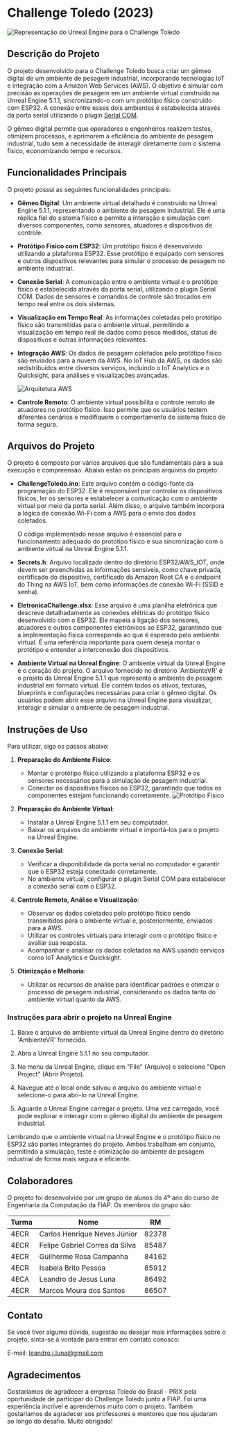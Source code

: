 # Challenge Toledo (2023)

![Representação do Unreal Engine para o Challenge Toledo](./PrototipoUnrealEngine.jpeg)

## Descrição do Projeto

O projeto desenvolvido para o Challenge Toledo busca criar um gêmeo digital de um ambiente de pesagem industrial, incorporando tecnologias IoT e integração com a Amazon Web Services (AWS). O objetivo é simular com precisão as operações de pesagem em um ambiente virtual construído na Unreal Engine 5.1.1, sincronizando-o com um protótipo físico construído com ESP32. A conexão entre esses dois ambientes é estabelecida através da porta serial utilizando o plugin [Serial COM](https://github.com/videofeedback/Unreal_Engine_SerialCOM_Plugin).

O gêmeo digital permite que operadores e engenheiros realizem testes, otimizem processos, e aprimorem a eficiência do ambiente de pesagem industrial, tudo sem a necessidade de interagir diretamente com o sistema físico, economizando tempo e recursos.

## Funcionalidades Principais

O projeto possui as seguintes funcionalidades principais:

- **Gêmeo Digital**: Um ambiente virtual detalhado é construído na Unreal Engine 5.1.1, representando o ambiente de pesagem industrial. Ele é uma réplica fiel do sistema físico e permite a interação e simulação com diversos componentes, como sensores, atuadores e dispositivos de controle.

- **Protótipo Físico com ESP32**: Um protótipo físico é desenvolvido utilizando a plataforma ESP32. Esse protótipo é equipado com sensores e outros dispositivos relevantes para simular o processo de pesagem no ambiente industrial.

- **Conexão Serial**: A comunicação entre o ambiente virtual e o protótipo físico é estabelecida através da porta serial, utilizando o plugin Serial COM. Dados de sensores e comandos de controle são trocados em tempo real entre os dois sistemas.

- **Visualização em Tempo Real**: As informações coletadas pelo protótipo físico são transmitidas para o ambiente virtual, permitindo a visualização em tempo real de dados como pesos medidos, status de dispositivos e outras informações relevantes.

- **Integração AWS**: Os dados de pesagem coletados pelo protótipo físico são enviados para a nuvem da AWS. No IoT Hub da AWS, os dados são redistribuídos entre diversos serviços, incluindo o IoT Analytics e o Quicksight, para análises e visualizações avançadas.

   ![Arquitetura AWS](./ArquiteturaAWS.png)

- **Controle Remoto**: O ambiente virtual possibilita o controle remoto de atuadores no protótipo físico. Isso permite que os usuários testem diferentes cenários e modifiquem o comportamento do sistema físico de forma segura.

## Arquivos do Projeto

O projeto é composto por vários arquivos que são fundamentais para a sua execução e compreensão. Abaixo estão os principais arquivos do projeto:

- **ChallengeToledo.ino**: Este arquivo contém o código-fonte da programação do ESP32. Ele é responsável por controlar os dispositivos físicos, ler os sensores e estabelecer a comunicação com o ambiente virtual por meio da porta serial. Além disso, o arquivo também incorpora a lógica de conexão Wi-Fi com a AWS para o envio dos dados coletados. 
   
   O código implementado nesse arquivo é essencial para o funcionamento adequado do protótipo físico e sua sincronização com o ambiente virtual na Unreal Engine 5.1.1. 

- **Secrets.h**: Arquivo localizado dentro do diretório ESP32/AWS_IOT, onde devem ser preenchidas as informações sensíveis, como chave privada, certificado do dispositivo, certificado da Amazon Root CA e o endpoint do Thing na AWS IoT, bem como informações de conexão Wi-Fi (SSID e senha).

- **EletronicaChallenge.xlsx**: Esse arquivo é uma planilha eletrônica que descreve detalhadamente as conexões elétricas do protótipo físico desenvolvido com o ESP32. Ele mapeia a ligação dos sensores, atuadores e outros componentes eletrônicos ao ESP32, garantindo que a implementação física corresponda ao que é esperado pelo ambiente virtual. É uma referência importante para quem deseja montar o protótipo e entender a interconexão dos dispositivos.

- **Ambiente Virtual na Unreal Engine**: O ambiente virtual da Unreal Engine é o coração do projeto. O arquivo fornecido no diretório 'AmbienteVR' é o projeto da Unreal Engine 5.1.1 que representa o ambiente de pesagem industrial em formato virtual. Ele contém todos os ativos, texturas, blueprints e configurações necessárias para criar o gêmeo digital. Os usuários podem abrir esse arquivo na Unreal Engine para visualizar, interagir e simular o ambiente de pesagem industrial.

## Instruções de Uso

Para utilizar, siga os passos abaixo:

1. **Preparação do Ambiente Físico**:

   - Montar o protótipo físico utilizando a plataforma ESP32 e os sensores necessários para a simulação de pesagem industrial.
   - Conectar os dispositivos físicos ao ESP32, garantindo que todos os componentes estejam funcionando corretamente.
   ![Protótipo Fisico](./PrototipoFisico.jpeg)

2. **Preparação do Ambiente Virtual**:

   - Instalar a Unreal Engine 5.1.1 em seu computador.
   - Baixar os arquivos do ambiente virtual e importá-los para o projeto na Unreal Engine.

3. **Conexão Serial**:

   - Verificar a disponibilidade da porta serial no computador e garantir que o ESP32 esteja conectado corretamente.
   - No ambiente virtual, configurar o plugin Serial COM para estabelecer a conexão serial com o ESP32.

4. **Controle Remoto, Análise e Visualização**:

   - Observar os dados coletados pelo protótipo físico sendo transmitidos para o ambiente virtual e, posteriormente, enviados para a AWS.
   - Utilizar os controles virtuais para interagir com o protótipo físico e avaliar sua resposta.
   - Acompanhar e analisar os dados coletados na AWS usando serviços como IoT Analytics e Quicksight.
   
5. **Otimização e Melhoria**:

   - Utilizar os recursos de análise para identificar padrões e otimizar o processo de pesagem industrial, considerando os dados tanto do ambiente virtual quanto da AWS.


### Instruções para abrir o projeto na Unreal Engine

1. Baixe o arquivo do ambiente virtual da Unreal Engine dentro do diretório 'AmbienteVR' fornecido.
   
2. Abra a Unreal Engine 5.1.1 no seu computador.
   
3. No menu da Unreal Engine, clique em "File" (Arquivo) e selecione "Open Project" (Abrir Projeto).
   
4. Navegue até o local onde salvou o arquivo do ambiente virtual e selecione-o para abri-lo na Unreal Engine.

5. Aguarde a Unreal Engine carregar o projeto. Uma vez carregado, você pode explorar e interagir com o gêmeo digital do ambiente de pesagem industrial.

Lembrando que o ambiente virtual na Unreal Engine e o protótipo físico no ESP32 são partes integrantes do projeto. Ambos trabalham em conjunto, permitindo a simulação, teste e otimização do ambiente de pesagem industrial de forma mais segura e eficiente.

## Colaboradores

O projeto foi desenvolvido por um grupo de alunos do 4º ano do curso de Engenharia da Computação da FIAP. Os membros do grupo são:

| Turma | Nome                            | RM     |
|-------|---------------------------------|--------|
| 4ECR  | Carlos Henrique Neves Júnior    | 82378  |
| 4ECR  | Felipe Gabriel Correa da Silva | 85487  |
| 4ECR  | Guilherme Rosa Campanha         | 84162  |
| 4ECR  | Isabela Brito Pessoa           | 85912  |
| 4ECA  | Leandro de Jesus Luna          | 86492  |
| 4ECR  | Marcos Moura dos Santos        | 86507  |

## Contato

Se você tiver alguma dúvida, sugestão ou desejar mais informações sobre o projeto, sinta-se à vontade para entrar em contato conosco:

E-mail: leandro.j.luna@gmail.com

## Agradecimentos

Gostaríamos de agradecer a empresa Toledo do Brasil - PRIX pela oportunidade de participar do Challenge Toledo junto a FIAP. Foi uma experiência incrível e aprendemos muito com o projeto. Também gostaríamos de agradecer aos professores e mentores que nos ajudaram ao longo do desafio. Muito obrigado!
